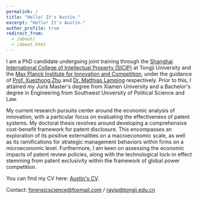 ```yaml
---
permalink: /
title: "Hello! It's Austin."
excerpt: "Hello! It's Austin."
author_profile: true
redirect_from: 
  - /about/
  - /about.html
---
```


I am a PhD candidate undergoing joint training through the [Shanghai International College of Intellectual Property (SICIP)](https://sicip.tongji.edu.cn/main.htm) at Tongji University and the [Max Planck Institute for Innovation and Competition](https://www.ip.mpg.de/en/), under the guidance of [Prof. Xuezhong Zhu](https://sicip.tongji.edu.cn/13/e2/c13550a136162/page.htm) and [Dr. Matthias Lamping](https://www.ip.mpg.de/en/persons/lamping-matthias.html) respectively. Prior to this, I attained my Juris Master's degree from Xiamen University and a Bachelor's degree in Engineering from Southwest University of Political Science and Law.

My current research pursuits center around the economic analysis of innovation, with a particular focus on evaluating the effectiveness of patent systems. My doctoral thesis revolves around developing a comprehensive cost-benefit framework for patent disclosure. This encompasses an exploration of its positive externalities on a macroeconomic scale, as well as its ramifications for strategic management behaviors within firms on a microeconomic level. Furthermore, I am keen on assessing the economic impacts of patent review policies, along with the technological lock-in effect stemming from patent exclusivity within the framework of global power competition.

You can find my CV here: [Austin's CV](../assets/CV.pdf).

Contact: forensicscience@foxmail.com / rayip@tongji.edu.cn
